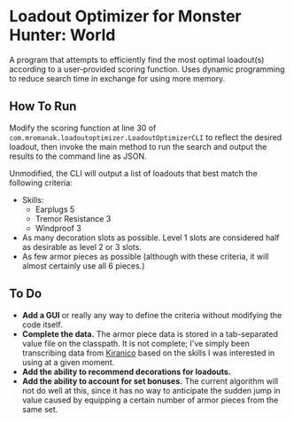 # Loadout Optimizer for Monster Hunter: World

A program that attempts to efficiently find the most optimal loadout(s) according to a user-provided scoring function.
Uses dynamic programming to reduce search time in exchange for using more memory.

## How To Run
Modify the scoring function at line 30 of `com.mromanak.loadoutoptimizer.LoadoutOptimizerCLI` to reflect the desired
loadout, then invoke the main method to run the search and output the results to the command line as JSON.

Unmodified, the CLI will output a list of loadouts that best match the following criteria:
* Skills:
    * Earplugs 5
    * Tremor Resistance 3
    * Windproof 3
* As many decoration slots as possible. Level 1 slots are considered half as desirable as level 2 or 3 slots.
* As few armor pieces as possible (although with these criteria, it will almost certainly use all 6 pieces.)

## To Do
* **Add a GUI** or really any way to define the criteria without modifying the code itself.
* **Complete the data.** The armor piece data is stored in a tab-separated value file on the classpath. It is not
complete; I've simply been transcribing data from [Kiranico](https://mhworld.kiranico.com/) based on the skills I was
interested in using at a given moment.
* **Add the ability to recommend decorations for loadouts.**
* **Add the ability to account for set bonuses.** The current algorithm will not do well at this, since it has no way to
anticipate the sudden jump in value caused by equipping a certain number of armor pieces from the same set.